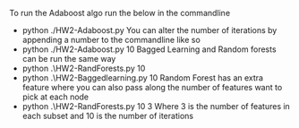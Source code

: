 To run the Adaboost algo run the below in the commandline
- python ./HW2-Adaboost.py
You can alter the number of iterations by appending a number to the commandline like so
- python ./HW2-Adaboost.py 10
Bagged Learning and Random forests can be run the same way
- python .\HW2-RandForests.py 10
- python .\HW2-Baggedlearning.py 10
Random Forest has an extra feature where you can also pass along the number of features 
want to pick at each node
- python .\HW2-RandForests.py 10 3
Where 3 is the number of features in each subset and 10 is the number of iterations